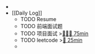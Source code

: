 -
- [[Daily Log]]
	- TODO Resume
	- TODO 前端面试题
	- TODO 项目面试 >[🍅🍅🍅 75min](#agenda-pomo://?t=f-1693275449682-1500%2Cf-1693277387661-1500%2Cf-1693281684836-1500)
	- TODO leetcode >[🍅 25min](#agenda-pomo://?t=f-1693460970474-1500)
	-